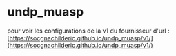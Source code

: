 # undp_muasp

pour voir les configurations de la v1 du fournisseur d'url : [https://socgnachilderic.github.io/undp_muasp/v1/](https://socgnachilderic.github.io/undp_muasp/v1/)

